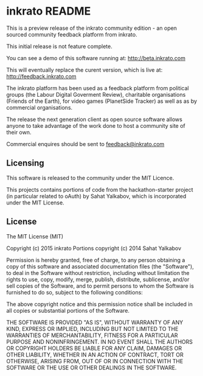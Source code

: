 # inkrato README

This is a preview release of the inkrato community edition - an open sourced community feedback platform from inkrato. 

This initial release is not feature complete.

You can see a demo of this software running at:
http://beta.inkrato.com

This will eventually replace the curent version, which is live at:
http://feedback.inkrato.com

The inkrato platform has been used as a feedback platform from political groups (the Labour Digital Goverment Review), charitable organisations (Friends of the Earth), for video games (PlanetSide Tracker) as well as as by commercial organisations.

The release the next generation client as open source software allows anyone to take advantage of the work done to host a community site of their own.

Commercial enquires should be sent to feedback@inkrato.com

## Licensing

This software is released to the community under the MIT Licence.

This projects contains portions of code from the hackathon-starter project (in particular related to oAuth) by Sahat Yalkabov, which is incorporated under the MIT License.

License
-------

The MIT License (MIT)

Copyright (c) 2015 inkrato
Portions copyright (c) 2014 Sahat Yalkabov

Permission is hereby granted, free of charge, to any person obtaining a copy of this software and associated documentation files (the "Software"), to deal in the Software without restriction, including without limitation the rights to use, copy, modify, merge, publish, distribute, sublicense, and/or sell copies of the Software, and to permit persons to whom the Software is furnished to do so, subject to the following conditions:

The above copyright notice and this permission notice shall be included in all copies or substantial portions of the Software.

THE SOFTWARE IS PROVIDED "AS IS", WITHOUT WARRANTY OF ANY KIND, EXPRESS OR IMPLIED, INCLUDING BUT NOT LIMITED TO THE WARRANTIES OF MERCHANTABILITY, FITNESS FOR A PARTICULAR PURPOSE AND NONINFRINGEMENT. IN NO EVENT SHALL THE AUTHORS OR COPYRIGHT HOLDERS BE LIABLE FOR ANY CLAIM, DAMAGES OR OTHER LIABILITY, WHETHER IN AN ACTION OF CONTRACT, TORT OR OTHERWISE, ARISING FROM, OUT OF OR IN CONNECTION WITH THE SOFTWARE OR THE USE OR OTHER DEALINGS IN THE SOFTWARE.